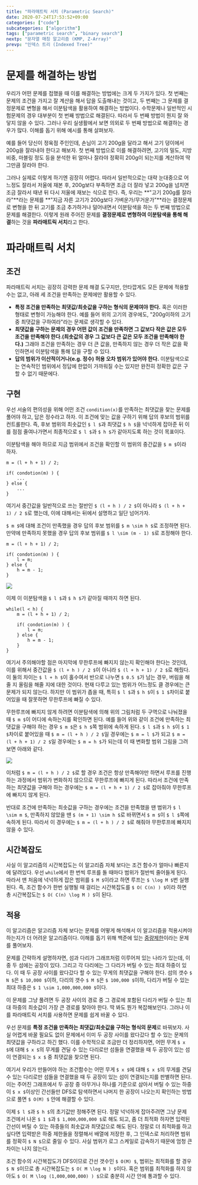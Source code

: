 ```yaml
---
title: "파라매트릭 서치 (Parametric Search)"
date: 2020-07-24T17:53:52+09:00
categories: ["code"]
subcategories: ["algorithm"]
tags: ["parametric search", "binary search"]
nextp: "문자열 매칭 알고리즘 (KMP, Z-Array)"
prevp: "인덱스 트리 (Indexed Tree)"
---
```


# 문제를 해결하는 방법

우리가 어떤 문제를 접했을 때 이를 해결하는 방법에는 크게 두 가지가 있다. 첫 번째는 문제의 조건을 가지고 잘 계산을 해서 답을 도출해내는 것이고, 두 번째는 그 문제를 결정문제로 변형을 해서 이분탐색을 활용하여 해결하는 방법이다. 수학문제나 일반적인 시험문제의 경우 대부분이 첫 번째 방법으로 해결된다. 따라서 두 번째 방법이 뭔지 잘 와닿지 않을 수 있다. 그러나 우리 실생활에서 보면 의외로 두 번째 방법으로 해결하는 경우가 많다. 이해를 돕기 위해 예시를 통해 살펴보자.

예를 들어 당신이 정육점 주인인데, 손님이 고기 200g을 달라고 해서 고기 덩이에서 200g을 잘라내야 한다고 해보자. 첫 번째 방법으로 이를 해결하려면, 고기의 밀도, 지방 비중, 마블링 정도 등을 분석한 뒤 얼마나 잘라야 정확히 200g이 되는지를 계산하여 딱 그만큼 잘라야 한다. 

그러나 실제로 이렇게 하기엔 굉장히 어렵다. 따라서 일반적으로는 대략 눈대중으로 어느정도 잘라서 저울에 재본 후, 200g보다 부족하면 조금 더 잘라 넣고 200g을 넘치면 조금 잘라서 때낸 뒤 다시 저울에 재보는 식으로 한다. 즉, 우리는 **"고기 200g를 잘라라"**라는 문제를 **"지금 자른 고기가 200g보다 가벼운가/무거운가"**라는 결정문제로 변형을 한 뒤 고기를 조금 추가하거나 덜어내면서 이분탐색을 하는 두 번째 방법으로 문제를 해결한다. 이렇게 원래 주어진 문제를 **결정문제로 변형하여 이분탐색을 통해 해결**하는 것을 **파라매트릭 서치**라고 한다.

# 파라매트릭 서치

## 조건

파라매트릭 서치는 굉장히 강력한 문제 해결 도구지만, 안타깝게도 모든 문제에 적용할 수는 없고, 아래 세 조건을 만족하는 문제에만 활용할 수 있다.

 - **특정 조건을 만족하는 최댓값/최솟값을 구하는 형식의 문제여야 한다.** 혹은 이러한 형태로 변형이 가능해야 한다. 예를 들어 위의 고기의 경우에도, "200g이하의 고기 중 최댓값을 구하여라"라는 문제로 생각할 수 있다.
 - **최댓값을 구하는 문제의 경우 어떤 값이 조건을 만족하면 그 값보다 작은 값은 모두 조건을 만족해야 한다.(최솟값의 경우 그 값보다 큰 값은 모두 조건을 만족해야 한다.)** 그래야 조건을 만족하는 경우 더 큰 값을, 만족하지 않는 경우 더 작은 값을 확인하면서 이분탐색을 통해 답을 구할 수 있다.
 - **답의 범위가 이산적이거나(e.g. 정수) 허용 오차 범위가 있어야 한다.** 이분탐색으로는 연속적인 범위에서 정답에 한없이 가까워질 수는 있지만 완전히 정확한 값은 구할 수 없기 때문에다.

## 구현

우선 서술의 편의성을 위해 어떤 조건 `condition(x)`를 만족하는 최댓값을 찾는 문제를 풀어야 하고, 답은 정수라고 하자. 이 조건에 맞는 값을 구하기 위해 답의 후보의 범위를 컨트롤한다. 즉, 후보 범위의 최솟값인 `$ l $`과 최댓값 `$ h $`을 넉넉하게 잡아준 뒤 이를 점점 줄여나가면서 최종적으로 `$ l $`과 `$ h $`가 같아지도록 하는 것이 목표이다.

이분탐색을 해야 하므로 지금 범위에서 조건을 확인할 이 범위의 중간값을 `$ m $`이라 하자.

```
m = (l + h + 1) / 2;

if( condotion(m) ) {
    ...
} else {
    ...
}
```

여기서 중간값을 일반적으로 쓰는 절반인 `$ (l + h ) / 2 $`이 아니라 `$ (l + h + 1) / 2 $`로 했는데, 이에 대해서는 뒤에서 설명하고 일단 넘어가자.

`$ m $`에 대해 조건이 만족했을 경우 답의 후보 범위를 `$ m \sim h $`로 조정하면 된다. 만약에 만족하지 못했을 경우 답의 후보 범위를 `$ l \sim (m - 1) $`로 조정해야 한다.

```
m = (l + h + 1) / 2;

if( condotion(m) ) {
    l = m;
} else {
    h = m - 1;
}
```

![](/images/parametric_search/cond0.png#center75)

이제 이 이분탐색을 `$ l $`과 `$ h $`가 같아질 때까지 하면 된다.

```
while(l < h) {
    m = (l + h + 1) / 2;

    if( condotion(m) ) {
        l = m;
    } else {
        h = m - 1;
    }
}
```

여기서 주의해야할 점은 마지막에 무한루프에 빠지지 않는지 확인해야 한다는 것인데, 이를 위해서 중간값을 `$ (l + h ) / 2 $`이 아니라 `$ (l + h + 1) / 2 $`로 해줬다. 이 둘의 차이는 `$ l + h $`이 홀수여서 반으로 나누면 `$ 0.5 $`가 남는 경우, 버림을 해줄 지 올림을 해줄 지에 대한 것이다. 현재 다루고 있는 범위가 어느정도 클 경우에는 큰 문제가 되지 않는다. 하지만 이 범위가 좁을 때, 특히 `$ l $`과 `$ h $`이 `$ 1 $`차이로 붙어있을 때 잘못하면 무한루프에 빠질 수 있다.

무한루프에 빠지지 않게 하려면 이분탐색에 의해 위의 그림처럼 두 구역으로 나눠졌을 때 `$ m $`이 어디에 속하는지를 확인하면 된다. 예를 들어 위와 같이 조건에 만족하는 최댓값을 구해야 하는 경우 `$ m $`은 `$ h $`쪽 범위에 속하게 된다. `$ l $`과 `$ h $`이 `$ 1 $`차이로 붙어있을 때 `$ m = (l + h ) / 2 $`일 경우에는 `$ m = l $`가 되고 `$ m = (l + h + 1) / 2 $`일 경우에는 `$ m = h $`가 되는데 이 때 변화할 범위 그림을 그려보면 아래와 같다.

![](/images/parametric_search/cond1.png#center75)

이처럼 `$ m = (l + h ) / 2 $`로 할 경우 조건은 항상 만족해야만 하면서 루프를 진행하는 과정에서 범위가 변화하지 않으므로 무한루프에 빠지게 된다. 따라서 조건에 만족하는 최댓값을 구해야 하는 경우에는 `$ m = (l + h + 1) / 2 $`로 잡아줘야 무한루프에 빠지지 않게 된다.

반대로 조건에 만족하는 최솟값을 구하는 경우에는 조건을 만족했을 땐 범위가 `$ l \sim m $`, 만족하지 않았을 땐 `$ (m + 1) \sim h $`로 바뀌면서 `$ m $`이 `$ l $`쪽에 속하게 된다. 따라서 이 경우에는 `$ m = (l + h ) / 2 $`로 해줘야 무한루프에 빠지지 않을 수 있다.

## 시간복잡도

사실 이 알고리즘의 시간복잡도는 이 알고리즘 자체 보다는 조건 함수가 얼마나 빠른지에 달려있다. 우선 `while`에서 한 번씩 루프를 돌 때마다 범위가 절반씩 줄어들게 된다. 따라서 맨 처음에 넉넉하게 잡은 범위를 `$ M $`이라고 하면 루프는 `$ \log M $`번 실행된다. 즉, 조건 함수가 한번 실행될 때 걸리는 시간복잡도를 `$ O( C(n) ) $`이라 하면 총 시간복잡도는 `$ O( C(n) \log M ) $`이 된다.

## 적용

이 알고리즘은 알고리즘 자체 보다는 문제를 어떻게 해석해서 이 알고리즘을 적용시켜야 하는지가 더 어려운 알고리즘이다. 이해를 돕기 위해 백준에 있는 [중량제한](https://www.acmicpc.net/problem/1939)이라는 문제를 풀어보자.

문제를 간략하게 설명하자면, 섬과 다리가 그래프처럼 이루어져 있는 나라가 있는데, 이 중 두 섬에는 공장이 있다. 그리고 각 다리에는 그 다리가 버틸 수 있는 최대 하중이 있다. 이 때 두 공장 사이를 왔다갔다 할 수 있는 무게의 최댓값을 구해야 한다. 섬의 갯수 `$ N $`은 `$ 10,000 $`이하, 다리의 갯수 `$ M $`은 `$ 100,000 $`이하, 다리가 버틸 수 있는 최대 하중은 `$ 1 \sim 1,000,000,000 $`이다. 

이 문제를 그냥 풀려면 두 공장 사이의 경로 중 그 경로에 포함된 다리가 버틸 수 있는 최대 하중의 최솟값이 가장 큰 경로를 찾아야 한다. 딱 봐도 뭔가 복잡해보인다. 그러나 이를 파라매트릭 서치를 사용하면 문제를 쉽게 바꿀 수 있다.

우선 문제를 **특정 조건을 만족하는 최댓값/최솟값을 구하는 형식의 문제**로 바꿔보자. 사실 어렵게 바꿀 필요도 없이 문제에서 이미 두 공장 사이를 왔다갔다 할 수 있는 문제의 최댓값을 구하라고 하긴 했다. 이를 수학적으로 조금만 더 정리하자면, 어떤 무게 `$ x $`에 대해 `$ x $`의 무게를 견딜 수 있는 다리로만 섬들을 연결했을 때 두 공장이 있는 섬이 연결되는 `$ x $` 중 최댓값을 찾으면 된다. 

여기서 우리가 만들어야 하는 조건함수는 어떤 무게 `$ x $`에 대해 `$ x $`의 무게를 견딜 수 있는 다리로만 섬들을 연결했을 때 두 공장이 있는 섬이 연결되는지를 판별하면 된다. 이는 주어진 그래프에서 두 공장 중 아무거나 하나를 기준으로 삼아서 버틸 수 있는 하중이 `$ x $`이상인 간선들만 DFS로 탐색하면서 나머지 한 공장이 나오는지 확인하는 방법으로 풀면 `$ O(M) $` 안에 해결할 수 있다.

이제 `$ l $`과 `$ h $`의 초기값만 정해주면 된다. 정말 넉넉하게 잡아주려면 그냥 문제 조건에서 나온 `$ 1 $`과 `$ 1,000,000,000 $`로 해도 되고, 좀 더 최적화 하자면 입력된 간선이 버틸 수 있는 하중들의 최솟값과 최댓값으로 해도 된다. 정말로 더 최적화를 하고 싶다면 입력받은 하중 제한들을 정렬해서 배열에 저장한 후, 그 인덱스로 처리하면 범위를 정확히 `$ N $`으로 줄일 수 있다. 사실 범위가 로그 스케일로 감속하기 때문에 엄청 큰 차이는 나지 않는다.

조건 함수의 시간복잡도가 DFS이므로 간선 갯수인 `$ O(M) $`, 범위는 최적화를 할 경우 `$ N $`이므로 총 시간복잡도는 `$ O( M \log N ) $`이다. 혹은 범위를 최적화를 하지 않아도 `$ O( M \log (1,000,000,000) ) $`으로 충분히 시간 안에 통과할 수 있다.